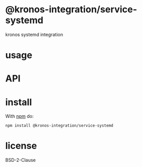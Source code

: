 # @kronos-integration/service-systemd

kronos systemd integration

# usage

# API

# install

With [npm](http://npmjs.org) do:

```shell
npm install @kronos-integration/service-systemd
```

# license

BSD-2-Clause

